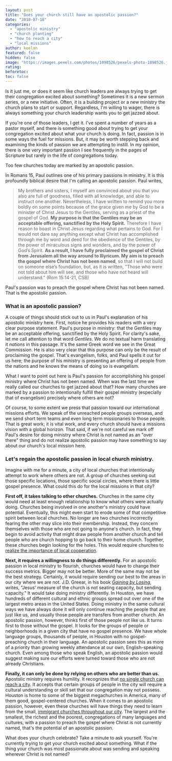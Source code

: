 ```yaml
---
layout: post
title: "Does your church still have an apostolic passion?"
date: "2018-07-18"
categories: 
  - "apostolic ministry"
  - "church planting"
  - "how to reach a city"
  - "local missions"
author: keelan
featured: false
hidden: false
image: "https://images.pexels.com/photos/1098526/pexels-photo-1098526.jpeg?auto=compress&cs=tinysrgb&w=1260&h=750&dpr=1"
rating:
beforetoc:
toc: false
---
```


Is it just me, or does it seem like church leaders are always trying to get their congregation excited about something? Sometimes it is a new sermon series, or a new initiative. Often, it is a building project or a new ministry the church plans to start or support. Regardless, I'm willing to wager, there is always something your church leadership wants you to get jazzed about.

If you're one of those leaders, I get it. I've spent a number of years as a pastor myself, and there is something good about trying to get your congregation excited about what your church is doing. In fact, passion is in some ways the fuel for missions. But, it may be worth stepping back and examining the kinds of passion we are attempting to instill. In my opinion, there is one very important passion I see frequently in the pages of Scripture but rarely in the life of congregations today.

Too few churches today are marked by an apostolic passion.

In Romans 15, Paul outlines one of his primary passions in ministry. It is this profoundly biblical desire that I'm calling an apostolic passion. Paul writes,

> My brothers and sisters, I myself am convinced about you that you also are full of goodness, filled with all knowledge, and able to instruct one another. Nevertheless, I have written to remind you more boldly on some points because of the grace given me by God to be a minister of Christ Jesus to the Gentiles, serving as a priest of the gospel of God. **My purpose is that the Gentiles may be an acceptable offering, sanctified by the Holy Spirit.** Therefore I have reason to boast in Christ Jesus regarding what pertains to God. For I would not dare say anything except what Christ has accomplished through me by word and deed for the obedience of the Gentiles, by the power of miraculous signs and wonders, and by the power of God’s Spirit. **As a result, I have fully proclaimed the gospel of Christ from Jerusalem all the way around to Illyricum. My aim is to preach the gospel where Christ has not been named**, so that I will not build on someone else’s foundation, but, as it is written, "Those who were not told about him will see, and those who have not heard will understand." (Rom 15:14-21, CSB)

Paul's passion was to preach the gospel where Christ has not been named. That is the apostolic passion.

### What is an apostolic passion?

A couple of things should stick out to us in Paul's explanation of his apostolic ministry here. First, notice he provides his readers with a very clear purpose statement. Paul's purpose in ministry: that the Gentiles may be an acceptable offering, sanctified by the Holy Spirit. For clarity's sake, let me call attention to that word _Gentiles_. We do no textual harm translating it _nations_ in this passage. It's the same Greek word we see in the Great Commission. He is also very clear that this purpose can only be the result of proclaiming the gospel. That's evangelism, folks, and Paul spells it out for us here; the purpose of his ministry is presenting an offering of people from the nations and he knows the means of doing so is evangelism.

What I want to point out here is Paul's passion for accomplishing his gospel ministry where Christ has not been named. When was the last time we really called our churches to get jazzed about that? How many churches are marked by a passion to intentionally fulfill their gospel ministry (especially that of evangelism) precisely where others are not?

Of course, to some extent we press that passion toward our international missions efforts. We speak of the unreached people groups overseas, and we send short term teams and even long term missionaries to those people. That is great work; it is vital work, and every church should have a missions vision with a global horizon. That said, if we're not careful we mark off Paul's desire for doing ministry where Christ is not named as an "over there" thing and do not realize apostolic passion may have something to say about our church's local mission here.

### Let's regain the apostolic passion in local church ministry.

Imagine with me for a minute, a city of local churches that intentionally attempt to work where others are not. A group of churches seeking out those specific locations, those specific social circles, where there is little gospel presence. What could this do for the local missions in that city?

**First off, it takes talking to other churches.** Churches in the same city would need at least enough relationship to know what others were actually doing. Churches being involved in one another's ministry could have potential. Eventually, this might even start to erode some of that competitive spirit between local churches. No longer are two churches incorrectly fearing the other may slice into their membership. Instead, they concern themselves with those who are not going to anyone's church. In fact, they begin to avoid activity that might draw people from another church and tell people who are church hopping to go back to their home church. Together, these churches begin looking for the holes. This would require churches to [realize the importance of local cooperation](https://www.thegospelcoalition.org/article/your-church-not-your-citys-savior/).

**Next, it requires a willingness to do things differently.** For an apostolic passion in local ministry to flourish, churches would have to change their success metrics. Bigger may not be better. More of the same may not be the best strategy. Certainly, it would require sending our best to the areas in our city where we are not. J.D. Greear, in his book [_Gaining by Losing_](https://www.amazon.com/Gaining-Losing-Belongs-Churches-Exponential/dp/0310533953), writes, "Jesus’ measure of the church is not seating capacity, but sending capacity." It would take doing ministry differently. In Houston, we have hundreds of different cultural and ethnic groups spread out over one of the largest metro areas in the United States. Doing ministry in the same cultural ways we have always done it will only continue reaching the people that are just like us, and usually those people are transfers from another church. An apostolic passion, however, thinks first of those people not like us. It turns first to those without the gospel. It looks for the groups of people or neighborhoods in a given city that have no gospel presence. We have whole language groups, thousands of people, in Houston with no gospel-preaching church in their language. An apostolic passion sees this as more of a priority than growing weekly attendance at our own, English-speaking church. Even among those who speak English, an apostolic passion would suggest making sure our efforts were turned toward those who are not already Christians.

**Finally, it can only be done by relying on others who are better than us.** Apostolic ministry requires humility. It recognizes that [no single church can reach a city](http://blog.keelancook.com/2016/02/why-no-single-church-can-reach-a-city.html). It accepts that certain groups of people in the city will require a cultural understanding or skill set that our congregation may not possess. Houston is home to some of the biggest megachurches in America, many of them good, gospel-centered churches. When it comes to an apostolic passion, however, even these churches will have things they need to learn from the small, [immigrant churches throughout our city](https://www.ubahouston.org/blog/2018/6/16/three-things-the-immigrant-church-in-your-city-does-better-than-you). The largest and the smallest, the richest and the poorest, congregations of many languages and cultures, with a passion to preach the gospel where Christ is not currently named, that's the potential of an apostolic passion.

What does your church celebrate? Take a minute to ask yourself. You're currently trying to get your church excited about something. What if the thing your church was most passionate about was sending and speaking wherever Christ is not named?
